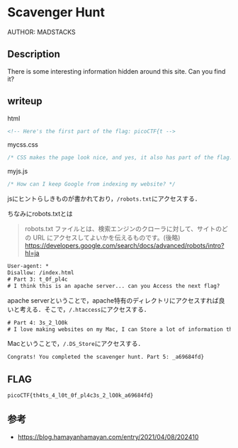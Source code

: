 # Scavenger Hunt

AUTHOR: MADSTACKS

## Description

There is some interesting information hidden around this site. Can you find it?

## writeup

html

```html
<!-- Here's the first part of the flag: picoCTF{t -->
```

mycss.css

```css
/* CSS makes the page look nice, and yes, it also has part of the flag. Here's part 2: h4ts_4_l0 */
```

myjs.js

```JavaScript
/* How can I keep Google from indexing my website? */
```

jsにヒントらしきものが書かれており，`/robots.txt`にアクセスする．

ちなみにrobots.txtとは

> robots.txt ファイルとは、検索エンジンのクローラに対して、サイトのどの URL にアクセスしてよいかを伝えるものです。(後略)
https://developers.google.com/search/docs/advanced/robots/intro?hl=ja

```html
User-agent: *
Disallow: /index.html
# Part 3: t_0f_pl4c
# I think this is an apache server... can you Access the next flag?
```

apache serverということで，apache特有のディレクトリにアクセスすれば良いと考える．そこで，`/.htaccess`にアクセスする．

```html
# Part 4: 3s_2_lO0k
# I love making websites on my Mac, I can Store a lot of information there.
```

Macということで，`/.DS_Store`にアクセスする．

```html
Congrats! You completed the scavenger hunt. Part 5: _a69684fd}
```

## FLAG

```bash
picoCTF{th4ts_4_l0t_0f_pl4c3s_2_lO0k_a69684fd}
```

## 参考

- https://blog.hamayanhamayan.com/entry/2021/04/08/202410
